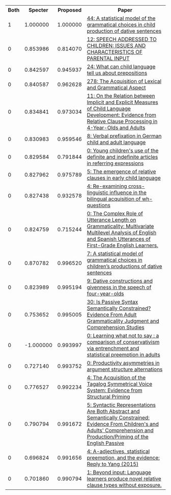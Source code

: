 <html><table><tr>
<th>Both</th>
<th>Specter</th>
<th>Proposed</th>
<th>Paper</th>
</tr>
<tr>
<td>1</td>
<td>1.000000</td>
<td>1.000000</td>
<td><a href="https://www.semanticscholar.org/paper/fe70109e7976115bdf66effb76b97f09eca94318">44: A statistical model of the grammatical choices in child production of dative sentences</a></td>
</tr>
<tr>
<td>0</td>
<td>0.853986</td>
<td>0.814070</td>
<td><a href="https://www.semanticscholar.org/paper/0a00a2ce84fece3bd657b6cd9b4db49babb17ceb">12: SPEECH ADDRESSED TO CHILDREN: ISSUES AND CHARACTERISTICS OF PARENTAL INPUT</a></td>
</tr>
<tr>
<td>0</td>
<td>0.842597</td>
<td>0.945937</td>
<td><a href="https://www.semanticscholar.org/paper/7286fed56d52ab80b5e29d91110eac95f541ca94">24: What can child language tell us about prepositions</a></td>
</tr>
<tr>
<td>0</td>
<td>0.840587</td>
<td>0.962628</td>
<td><a href="https://www.semanticscholar.org/paper/e554c09be7e040809486c2dfbe13da6960ea599e">278: The Acquisition of Lexical and Grammatical Aspect</a></td>
</tr>
<tr>
<td>0</td>
<td>0.834841</td>
<td>0.973034</td>
<td><a href="https://www.semanticscholar.org/paper/98d64f478e894b38bd3ae8a642e5b35116b5a653">11: On the Relation between Implicit and Explicit Measures of Child Language Development: Evidence from Relative Clause Processing in 4-Year-Olds and Adults</a></td>
</tr>
<tr>
<td>0</td>
<td>0.830983</td>
<td>0.959546</td>
<td><a href="https://www.semanticscholar.org/paper/8cddb08efc5413bf1aaf3732a5f90fd67de1e383">8: Verbal prefixation in German child and adult language</a></td>
</tr>
<tr>
<td>0</td>
<td>0.829584</td>
<td>0.791844</td>
<td><a href="https://www.semanticscholar.org/paper/1040b09e0d2bf4e6fcbc44a7ac085d010b62eba5">0: Young children's use of the definite and indefinite articles in referring expressions</a></td>
</tr>
<tr>
<td>0</td>
<td>0.827962</td>
<td>0.975789</td>
<td><a href="https://www.semanticscholar.org/paper/833d2f36bce781a700909070f3c60e68cfef6890">5: The emergence of relative clauses in early child language</a></td>
</tr>
<tr>
<td>0</td>
<td>0.827438</td>
<td>0.932578</td>
<td><a href="https://www.semanticscholar.org/paper/59287d4187533ebb5115eb9f6d0a7cb2d9f1b05d">4: Re-examining cross-linguistic influence in the bilingual acquisition of wh-questions</a></td>
</tr>
<tr>
<td>0</td>
<td>0.824759</td>
<td>0.715244</td>
<td><a href="https://www.semanticscholar.org/paper/1d57391671ebe176f725d83198611b045f69b9a4">0: The Complex Role of Utterance Length on Grammaticality: Multivariate Multilevel Analysis of English and Spanish Utterances of First-Grade English Learners.</a></td>
</tr>
<tr>
<td>0</td>
<td>0.870782</td>
<td>0.996520</td>
<td><a href="https://www.semanticscholar.org/paper/79fa4e643cd0fa6e0652ada2702cba7def9cdf48">7: A statistical model of grammatical choices in children’s productions of dative sentences</a></td>
</tr>
<tr>
<td>0</td>
<td>0.823989</td>
<td>0.995194</td>
<td><a href="https://www.semanticscholar.org/paper/9ef0f79929013f7dae1b3ef1fac1ce0399b1051a">9: Dative constructions and givenness in the speech of four-year-olds</a></td>
</tr>
<tr>
<td>0</td>
<td>0.753652</td>
<td>0.995005</td>
<td><a href="https://www.semanticscholar.org/paper/f1dae192890e45b19c5d88812a79a84422378de3">30: Is Passive Syntax Semantically Constrained? Evidence From Adult Grammaticality Judgment and Comprehension Studies</a></td>
</tr>
<tr>
<td>0</td>
<td>-1.000000</td>
<td>0.993997</td>
<td><a href="https://www.semanticscholar.org/paper/955d326d18d2d898d4e5f1f35e39a69ffab0b8e5">0: Learning what not to say : a comparison of conservativism via entrenchment and statistical preemption in adults</a></td>
</tr>
<tr>
<td>0</td>
<td>0.727140</td>
<td>0.993752</td>
<td><a href="https://www.semanticscholar.org/paper/92db4045b46e4bc0d5d5f66b559a58680d03ba26">0: Productivity asymmetries in argument structure alternations</a></td>
</tr>
<tr>
<td>0</td>
<td>0.776527</td>
<td>0.992234</td>
<td><a href="https://www.semanticscholar.org/paper/3a11e478318aeca38f8ef5b2ed2d4cb4ff30b7d1">4: The Acquisition of the Tagalog Symmetrical Voice System: Evidence from Structural Priming</a></td>
</tr>
<tr>
<td>0</td>
<td>0.790794</td>
<td>0.991672</td>
<td><a href="https://www.semanticscholar.org/paper/bdb34a27cfe50c32dbca2fce80c217d2560a06b5">5: Syntactic Representations Are Both Abstract and Semantically Constrained: Evidence From Children's and Adults' Comprehension and Production/Priming of the English Passive</a></td>
</tr>
<tr>
<td>0</td>
<td>0.696824</td>
<td>0.991656</td>
<td><a href="https://www.semanticscholar.org/paper/1ea1df11001d4aa952585db3c625d740a0c13e8b">4: A-adjectives, statistical preemption, and the evidence: Reply to Yang (2015)</a></td>
</tr>
<tr>
<td>0</td>
<td>0.701860</td>
<td>0.990794</td>
<td><a href="https://www.semanticscholar.org/paper/347e971a7eedb4366d7210f6842745fe1719b78f">1: Beyond input: Language learners produce novel relative clause types without exposure.</a></td>
</tr>
</table></html>
